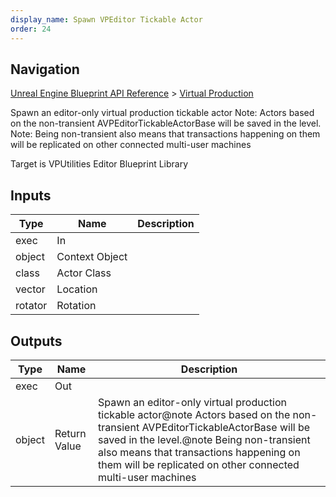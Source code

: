 ```yaml
---
display_name: Spawn VPEditor Tickable Actor
order: 24
---
```

## Navigation

[Unreal Engine Blueprint API Reference](https://dev.epicgames.com/documentation/en-us/unreal-engine/BlueprintAPI) > [Virtual Production](https://dev.epicgames.com/documentation/en-us/unreal-engine/BlueprintAPI/VirtualProduction)

Spawn an editor-only virtual production tickable actor
Note: Actors based on the non-transient AVPEditorTickableActorBase will be saved in the level.
Note: Being non-transient also means that transactions happening on them will be replicated on other connected multi-user machines

Target is VPUtilities Editor Blueprint Library

## Inputs

| Type | Name | Description |
| --- | --- | --- |
| exec | In |  |
| object | Context Object |  |
| class | Actor Class |  |
| vector | Location |  |
| rotator | Rotation |  |

## Outputs

| Type | Name | Description |
| --- | --- | --- |
| exec | Out |  |
| object | Return Value | Spawn an editor-only virtual production tickable actor@note Actors based on the non-transient AVPEditorTickableActorBase will be saved in the level.@note Being non-transient also means that transactions happening on them will be replicated on other connected multi-user machines |
